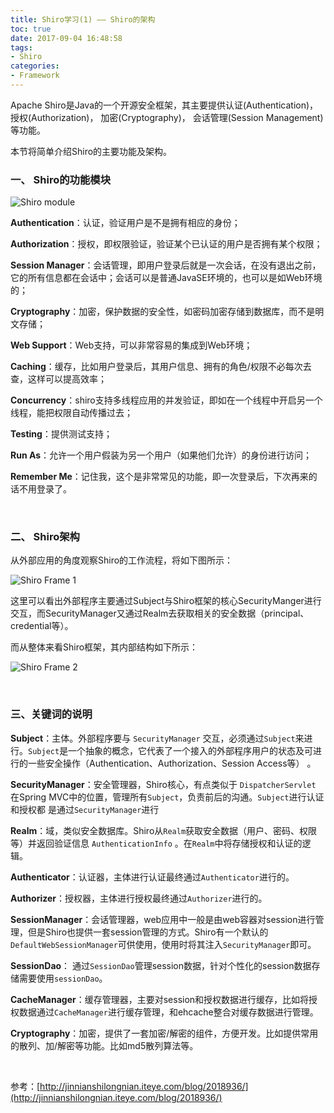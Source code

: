 ```yaml
---
title: Shiro学习(1) —— Shiro的架构
toc: true
date: 2017-09-04 16:48:58
tags: 
- Shiro
categories: 
- Framework
---
```


Apache Shiro是Java的一个开源安全框架，其主要提供认证(Authentication)， 授权(Authorization)， 加密(Cryptography)， 会话管理(Session Management)等功能。

本节将简单介绍Shiro的主要功能及架构。

<!-- more -->

### 一、 Shiro的功能模块 ###

![Shiro module](/images/Shiro/1/shiro_module.png "Shiro 结构图")

**Authentication**：认证，验证用户是不是拥有相应的身份；

**Authorization**：授权，即权限验证，验证某个已认证的用户是否拥有某个权限；

**Session Manager**：会话管理，即用户登录后就是一次会话，在没有退出之前，它的所有信息都在会话中；会话可以是普通JavaSE环境的，也可以是如Web环境的；

**Cryptography**：加密，保护数据的安全性，如密码加密存储到数据库，而不是明文存储；

**Web Support**：Web支持，可以非常容易的集成到Web环境；

**Caching**：缓存，比如用户登录后，其用户信息、拥有的角色/权限不必每次去查，这样可以提高效率；

**Concurrency**：shiro支持多线程应用的并发验证，即如在一个线程中开启另一个线程，能把权限自动传播过去；

**Testing**：提供测试支持；

**Run As**：允许一个用户假装为另一个用户（如果他们允许）的身份进行访问；

**Remember Me**：记住我，这个是非常常见的功能，即一次登录后，下次再来的话不用登录了。

<br />

### 二、 Shiro架构 ###

从外部应用的角度观察Shiro的工作流程，将如下图所示：

![Shiro Frame 1](/images/Shiro/1/shiro_frame_01.png "从外部看Shiro架构")

这里可以看出外部程序主要通过Subject与Shiro框架的核心SecurityManger进行交互，而SecurityManager又通过Realm去获取相关的安全数据（principal、credential等）。



而从整体来看Shiro框架，其内部结构如下所示：

![Shiro Frame 2](/images/Shiro/1/shiro_frame_02.png "从内部看Shiro架构")

<br />

### 三、关键词的说明 ###

**Subject**：主体。外部程序要与 `SecurityManager` 交互，必须通过`Subject`来进行。`Subject`是一个抽象的概念，它代表了一个接入的外部程序用户的状态及可进行的一些安全操作（Authentication、Authorization、Session Access等） 。

**SecurityManager**：安全管理器，Shiro核心，有点类似于 `DispatcherServlet` 在Spring MVC中的位置，管理所有`Subject`，负责前后的沟通。`Subject`进行认证和授权都 是通过`SecurityManager`进行

**Realm**：域，类似安全数据库。Shiro从`Realm`获取安全数据（用户、密码、权限等）并返回验证信息 `AuthenticationInfo` 。在`Realm`中将存储授权和认证的逻辑。

**Authenticator**：认证器，主体进行认证最终通过`Authenticator`进行的。

**Authorizer**：授权器，主体进行授权最终通过`Authorizer`进行的。

**SessionManager**：会话管理器，web应用中一般是由web容器对session进行管理，但是Shiro也提供一套session管理的方式。Shiro有一个默认的`DefaultWebSessionManager`可供使用，使用时将其注入`SecurityManager`即可。

**SessionDao**： 通过`SessionDao`管理session数据，针对个性化的session数据存储需要使用`sessionDao`。

**CacheManager**：缓存管理器，主要对session和授权数据进行缓存，比如将授权数据通过`CacheManager`进行缓存管理，和ehcache整合对缓存数据进行管理。

**Cryptography**：加密，提供了一套加密/解密的组件，方便开发。比如提供常用的散列、加/解密等功能。比如md5散列算法等。

<br />

参考：[http://jinnianshilongnian.iteye.com/blog/2018936/](http://jinnianshilongnian.iteye.com/blog/2018936/)
